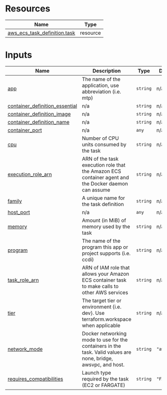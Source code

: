 <!-- BEGIN_TF_DOCS -->


# Resources

| Name | Type |
|------|------|
| [aws_ecs_task_definition.task](https://registry.terraform.io/providers/hashicorp/aws/latest/docs/resources/ecs_task_definition) | resource |

# Inputs

| Name | Description | Type | Default | Required |
|------|-------------|------|---------|:--------:|
| <a name="input_app"></a> [app](#input\_app) | The name of the application, use abbreviation (i.e. mtp) | `string` | n/a | yes |
| <a name="input_container_definition_essential"></a> [container\_definition\_essential](#input\_container\_definition\_essential) | n/a | `string` | n/a | yes |
| <a name="input_container_definition_image"></a> [container\_definition\_image](#input\_container\_definition\_image) | n/a | `string` | n/a | yes |
| <a name="input_container_definition_name"></a> [container\_definition\_name](#input\_container\_definition\_name) | n/a | `string` | n/a | yes |
| <a name="input_container_port"></a> [container\_port](#input\_container\_port) | n/a | `any` | n/a | yes |
| <a name="input_cpu"></a> [cpu](#input\_cpu) | Number of CPU units consumed by the task | `string` | n/a | yes |
| <a name="input_execution_role_arn"></a> [execution\_role\_arn](#input\_execution\_role\_arn) | ARN of the task execution role that the Amazon ECS container agent and the Docker daemon can assume | `string` | n/a | yes |
| <a name="input_family"></a> [family](#input\_family) | A unique name for the task definition | `string` | n/a | yes |
| <a name="input_host_port"></a> [host\_port](#input\_host\_port) | n/a | `any` | n/a | yes |
| <a name="input_memory"></a> [memory](#input\_memory) | Amount (in MiB) of memory used by the task | `string` | n/a | yes |
| <a name="input_program"></a> [program](#input\_program) | The name of the program this app or project supports (i.e. ccdi) | `string` | n/a | yes |
| <a name="input_task_role_arn"></a> [task\_role\_arn](#input\_task\_role\_arn) | ARN of IAM role that allows your Amazon ECS container task to make calls to other AWS services | `string` | n/a | yes |
| <a name="input_tier"></a> [tier](#input\_tier) | The target tier or environment {i.e. dev}. Use terraform.workspace when applicable | `string` | n/a | yes |
| <a name="input_network_mode"></a> [network\_mode](#input\_network\_mode) | Docker networking mode to use for the containers in the task. Valid values are none, bridge, awsvpc, and host. | `string` | `"awsvpc"` | no |
| <a name="input_requires_compatibilities"></a> [requires\_compatibilities](#input\_requires\_compatibilities) | Launch type required by the task (EC2 or FARGATE) | `string` | `"FARGATE"` | no |
<!-- END_TF_DOCS -->